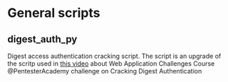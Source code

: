 # General scripts
## digest_auth_py  
  Digest access authentication cracking script. The script is an upgrade of the scritp used in [this video](https://www.youtube.com/watch?v=V-7M_6en5CM) about Web Application Challenges Course @PentesterAcademy challenge on Cracking Digest Authentication
